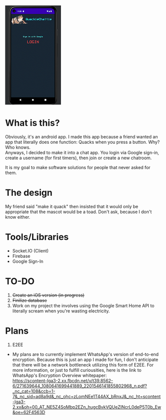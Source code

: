 ![Alt Text](https://github.com/Apacher122/quackie-chattie/blob/master/previews/preview_AdobeExpress.gif)
# What is this?
Obviously, it's an android app.
I made this app because a friend wanted an app that literally does one function: Quacks when you press a button. Why? Who knows.  
Anyways, I decided to make it into a chat app. You login via Google sign-in, create a username (for first timers), then join or create a new chatroom.  
  
It is my goal to make software solutions for people that never asked for them.

# The design
My friend said "make it quack" then insisted that it would only be appropriate that the mascot would be a toad. Don't ask, because I don't know either.

# Tools/Libraries
- Socket.IO (Client)
- Firebase
- Google Sign-In

# TO-DO
1. ~~Create an iOS version (in progress)~~
2. ~~Finilize database~~
3. Work on my project the involves using the Google Smart Home API to literally scream when you're wasting electricity.

# Plans
1. E2EE
- My plans are to currently implement WhatsApp's version of end-to-end encryption. Because this is just an app I made for fun, I don't anticipate that there will be a network bottleneck utilizing this form of E2EE. For more information, or just to fulfill curiousities, here is the link to WhatsApp's Encryption  Overview whitepaper:  
https://scontent-lga3-2.xx.fbcdn.net/v/t39.8562-6/271639644_1080641699441889_2201546141855802968_n.pdf?_nc_cat=108&ccb=1-7&_nc_sid=ad8a9d&_nc_ohc=zLomNEe1T44AX_bRnxJ&_nc_ht=scontent-lga3-2.xx&oh=00_AT_NE5Z4SoMbp2EZn_hugcBvkVQUeZINcrL0deP5T0b_Ew&oe=62F4563D
